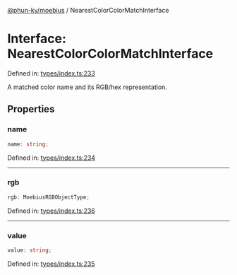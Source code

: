 [@phun-ky/moebius](../index.md) / NearestColorColorMatchInterface

# Interface: NearestColorColorMatchInterface

Defined in: [types/index.ts:233](https://github.com/phun-ky/moebius/blob/main/src/types/index.ts#L233)

A matched color name and its RGB/hex representation.

## Properties

### name

```ts
name: string;
```

Defined in: [types/index.ts:234](https://github.com/phun-ky/moebius/blob/main/src/types/index.ts#L234)

---

### rgb

```ts
rgb: MoebiusRGBObjectType;
```

Defined in: [types/index.ts:236](https://github.com/phun-ky/moebius/blob/main/src/types/index.ts#L236)

---

### value

```ts
value: string;
```

Defined in: [types/index.ts:235](https://github.com/phun-ky/moebius/blob/main/src/types/index.ts#L235)
